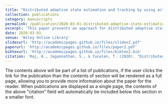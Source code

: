 ```yaml
---
title: "Distributed adaptive state estimation and tracking by using active-passive sensor networks"
collection: publications
category: manuscripts
permalink: /publication/2020-03-01-distributed-adaptive-state-estimation-and-tracking-by-using-active-passive-sensor-networks
excerpt: 'This paper presents an approach for distributed adaptive state estimation and tracking using active-passive sensor networks, published in "International Journal of Adaptive Control and Signal Processing".'
date: 2020-03-01
venue: 'Wiley Online Library'
slidesurl: 'http://academicpages.github.io/files/slides2.pdf'
paperurl: 'http://academicpages.github.io/files/paper2.pdf'
bibtexurl: 'http://academicpages.github.io/files/bibtex2.bib'
citation: 'Raj, A., Jagannathan, S., & Yucelen, T. (2020). "Distributed adaptive state estimation and tracking by using active-passive sensor networks." <i>International Journal of Adaptive Control and Signal Processing</i>, 34(3), 330-353.'
---
```

The contents above will be part of a list of publications, if the user clicks the link for the publication than the contents of section will be rendered as a full page, allowing you to provide more information about the paper for the reader. When publications are displayed as a single page, the contents of the above "citation" field will automatically be included below this section in a smaller font.
